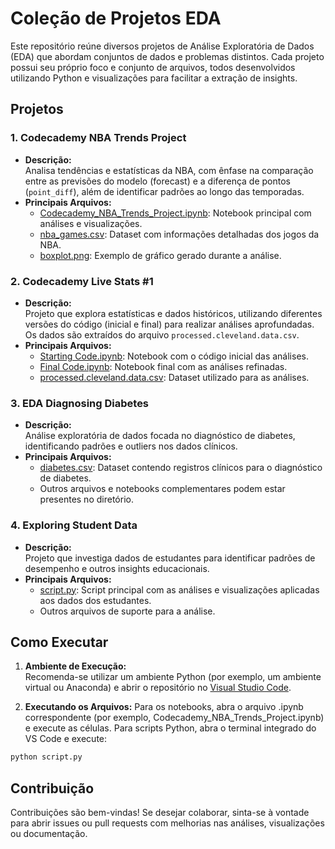 # Coleção de Projetos EDA

Este repositório reúne diversos projetos de Análise Exploratória de Dados (EDA) que abordam conjuntos de dados e problemas distintos. Cada projeto possui seu próprio foco e conjunto de arquivos, todos desenvolvidos utilizando Python e visualizações para facilitar a extração de insights.

## Projetos

### 1. Codecademy NBA Trends Project
- **Descrição:**  
  Analisa tendências e estatísticas da NBA, com ênfase na comparação entre as previsões do modelo (forecast) e a diferença de pontos (`point_diff`), além de identificar padrões ao longo das temporadas.
- **Principais Arquivos:**  
  - [Codecademy_NBA_Trends_Project.ipynb](Codecademy_NBA_Trends_Project/Codecademy_NBA_Trends_Project.ipynb): Notebook principal com análises e visualizações.
  - [nba_games.csv](Codecademy_NBA_Trends_Project/nba_games.csv): Dataset com informações detalhadas dos jogos da NBA.
  - [boxplot.png](Codecademy_NBA_Trends_Project/boxplot.png): Exemplo de gráfico gerado durante a análise.

### 2. Codecademy Live Stats #1
- **Descrição:**  
  Projeto que explora estatísticas e dados históricos, utilizando diferentes versões do código (inicial e final) para realizar análises aprofundadas. Os dados são extraídos do arquivo `processed.cleveland.data.csv`.
- **Principais Arquivos:**  
  - [Starting Code.ipynb](Codecademy%20Live%20Stats%20%231/Starting%20Code.ipynb): Notebook com o código inicial das análises.
  - [Final Code.ipynb](Codecademy%20Live%20Stats%20%231/Final%20Code.ipynb): Notebook final com as análises refinadas.
  - [processed.cleveland.data.csv](Codecademy%20Live%20Stats%20%231/processed.cleveland.data.csv): Dataset utilizado para as análises.

### 3. EDA Diagnosing Diabetes
- **Descrição:**  
  Análise exploratória de dados focada no diagnóstico de diabetes, identificando padrões e outliers nos dados clínicos.
- **Principais Arquivos:**  
  - [diabetes.csv](EDA%20Diagnosing%20Diabetes/diabetes.csv): Dataset contendo registros clínicos para o diagnóstico de diabetes.
  - Outros arquivos e notebooks complementares podem estar presentes no diretório.

### 4. Exploring Student Data
- **Descrição:**  
  Projeto que investiga dados de estudantes para identificar padrões de desempenho e outros insights educacionais.
- **Principais Arquivos:**  
  - [script.py](Exploring_Student_Data/script.py): Script principal com as análises e visualizações aplicadas aos dados dos estudantes.
  - Outros arquivos de suporte para a análise.

## Como Executar

1. **Ambiente de Execução:**  
   Recomenda-se utilizar um ambiente Python (por exemplo, um ambiente virtual ou Anaconda) e abrir o repositório no [Visual Studio Code](https://code.visualstudio.com/).

2. **Executando os Arquivos:**
Para os notebooks, abra o arquivo .ipynb correspondente (por exemplo, Codecademy_NBA_Trends_Project.ipynb) e execute as células.
Para scripts Python, abra o terminal integrado do VS Code e execute:
```bash
python script.py
```

## Contribuição
Contribuições são bem-vindas! Se desejar colaborar, sinta-se à vontade para abrir issues ou pull requests com melhorias nas análises, visualizações ou documentação.